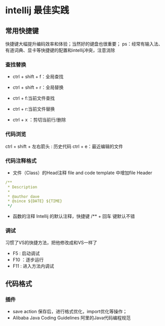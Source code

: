 # intellij 最佳实践

## 常用快捷键

快捷键大幅提升编码效率和体验；当然好的键盘也很重要；
ps：经常有输入法、有道词典、显卡等快捷键的配置和intellij冲突，注意消除

### 查找替换

- ctrl + shift + f：全局查找
- ctrl + shift + r：全局替换
- ctrl + f:当前文件查找
- ctrl + r:当前文件替换

- ctrl + x ：剪切当前行/删除
### 代码浏览
ctrl + shift + 左右箭头 : 历史代码
ctrl + e：最近编辑的文件

### 代码注释格式

- 文件（Class）的Head注释 file and code template 中增加file Header

````yaml
/**
 * Description
 * 
 * @author dave
 * @since ${DATE} ${TIME}
 */

````

- 函数的注释 Intellij 的默认注释，快捷键 /** + 回车 键默认不错

### 调试
习惯了VS的快捷方法，把他修改成和VS一样了
- F5 : 启动调试
- F10 ：逐步运行
- F11 : 进入方法内调试



## 代码格式

### 插件

- save action 保存后，进行格式优化，import优化等操作；
- Alibaba Java Coding Guidelines 阿里的Java代码编程规范







